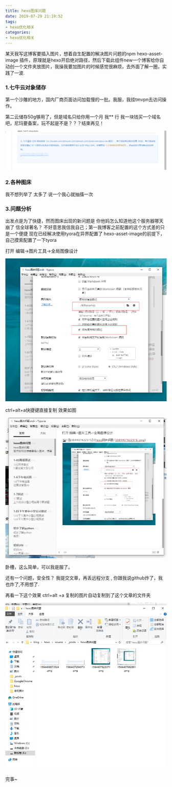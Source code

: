 ```yaml
---
title: hexo图床问题
date: 2019-07-29 21:19:52
tags:
- hexo优化相关
categories:
- hexo优化相关
---
```


某天我写这博客要插入图片，想着自生配置的解决图片问题的npm hexo-asset-image 插件，原理就是hexo开启绝对路径，然后下载此组件new一个博客给你自动创一个文件夹放图片，我操我要加图片的时候感觉很麻烦，去外面了解一圈，实践了一波.

### 1.七牛云对象储存

第一个沙雕的地方，国内厂商页面访问加载慢的一批。我服，我挂tmvpn去访问操作。

第二云储存50g够用了，但是域名只给你用一个月 我** 行 我一块钱买一个域名吧，尼玛要备案，玩不起是不是？？？结束再见！

![1564407294073](hexo图床问题/1564407294073.png)



### 2.各种图床

我不想列举了 太多了 说一个我心就抽搐一次

### 3.问题分析

 出发点是为了快捷，然而图床出现的新问题是 你他妈怎么知道他这个服务器哪天崩了 信全球著名？ 不好意思我信我自己；第一我博客之前配置的这个方式差的只是一个便捷 现在已经解决使用tyora在异界配置了  hexo-asset-image的前提下，自己摸索配置了一下tyora

打开 编辑->图片工具->全局图像设计

![1564407622371](hexo图床问题/1564407622371.png)

ctrl+alt+a快捷键直接复制 效果如图

![1564407692801](hexo图床问题/1564407692801.png)

卧槽，这么简单，可以我是服了。

还有一个问题，安全性？ 我提交文章，再丢远程分支 , 你跟我说github炸了，我也炸了,不用想了.

再看一下这个效果 ctrl+alt +a 复制的图片自动复制到了这个文章的文件夹

![1564407902818](hexo图床问题/1564407902818.png)

完事~